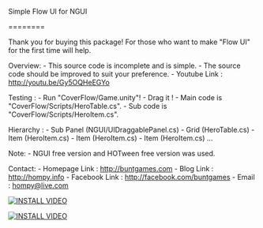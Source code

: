 Simple Flow UI for NGUI

========

Thank you for buying this package!
For those who want to make "Flow UI" for the first time will help.

Overview:
	- This source code is incomplete and is simple.
	- The source code should be improved to suit your preference.
	- Youtube Link : http://youtu.be/Gy5OQHeEGYo

Testing : 
	- Run "CoverFlow/Game.unity"!
	- Drag it !
	- Main code is "CoverFlow/Scripts/HeroTable.cs".
	- Sub code is "CoverFlow/Scripts/HeroItem.cs".

Hierarchy :
	- Sub Panel (NGUI/UIDraggablePanel.cs)
		- Grid (HeroTable.cs)
			- Item (HeroItem.cs)
			- Item (HeroItem.cs)
			- Item (HeroItem.cs)
			...

Note:
	- NGUI free version and HOTween free version was used.

Contact:
	- Homepage Link : http://buntgames.com
	- Blog Link : http://hompy.info
	- Facebook Link : http://facebook.com/buntgames
	- Email : hompy@live.com


[![INSTALL VIDEO](http://img.youtube.com/vi/E7oWrSpjGls/0.jpg)](http://www.youtube.com/watch?v=E7oWrSpjGls)


[![INSTALL VIDEO](http://img.youtube.com/vi/9IcwD9ZB5nM/0.jpg)](http://www.youtube.com/watch?v=9IcwD9ZB5nM)

